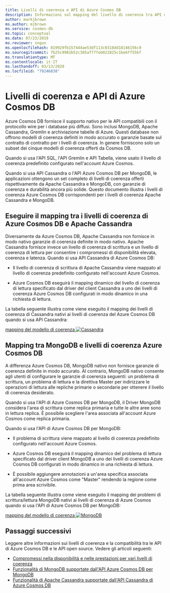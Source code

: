 ```yaml
---
title: Livelli di coerenza e API di Azure Cosmos DB
description: Informazioni sul mapping del livello di coerenza tra API diverse in Azure Cosmos DB e Apache Cassandra, MongoDB
author: markjbrown
ms.author: mjbrown
ms.service: cosmos-db
ms.topic: conceptual
ms.date: 07/23/2019
ms.reviewer: sngun
ms.openlocfilehash: 819929fb157444ae53df113c0318dd18146156c9
ms.sourcegitcommit: 7b25c9981b52c385af77feb022825c1be6ff55bf
ms.translationtype: MT
ms.contentlocale: it-IT
ms.lasthandoff: 03/13/2020
ms.locfileid: "79246838"
---
```

# <a name="consistency-levels-and-azure-cosmos-db-apis"></a>Livelli di coerenza e API di Azure Cosmos DB

Azure Cosmos DB fornisce il supporto nativo per le API compatibili con il protocollo wire per i database più diffusi. Sono inclusi MongoDB, Apache Cassandra, Gremlin e archiviazione tabelle di Azure. Questi database non offrono modelli di coerenza definiti in modo accurato o garanzie basate sul contratto di contratto per i livelli di coerenza. In genere forniscono solo un subset dei cinque modelli di coerenza offerti da Cosmos DB. 

Quando si usa l'API SQL, l'API Gremlin e API Tabella, viene usato il livello di coerenza predefinito configurato nell'account Azure Cosmos. 

Quando si usa API Cassandra o l'API Azure Cosmos DB per MongoDB, le applicazioni ottengono un set completo di livelli di coerenza offerti rispettivamente da Apache Cassandra e MongoDB, con garanzie di coerenza e durabilità ancora più solide. Questo documento illustra i livelli di coerenza Azure Cosmos DB corrispondenti per i livelli di coerenza Apache Cassandra e MongoDB.

## <a id="cassandra-mapping"></a>Eseguire il mapping tra i livelli di coerenza di Azure Cosmos DB e Apache Cassandra

Diversamente da Azure Cosmos DB, Apache Cassandra non fornisce in modo nativo garanzie di coerenza definite in modo nativo.  Apache Cassandra fornisce invece un livello di coerenza di scrittura e un livello di coerenza di lettura per consentire i compromessi di disponibilità elevata, coerenza e latenza. Quando si usa API Cassandra di Azure Cosmos DB: 

* Il livello di coerenza di scrittura di Apache Cassandra viene mappato al livello di coerenza predefinito configurato nell'account Azure Cosmos. 

* Azure Cosmos DB eseguirà il mapping dinamico del livello di coerenza di lettura specificato dal driver del client Cassandra a uno dei livelli di coerenza Azure Cosmos DB configurati in modo dinamico in una richiesta di lettura. 

La tabella seguente illustra come viene eseguito il mapping dei livelli di coerenza di Cassandra nativi ai livelli di coerenza del Azure Cosmos DB quando si usa API Cassandra:  

[mapping del modello di coerenza ![Cassandra](./media/consistency-levels-across-apis/consistency-model-mapping-cassandra.png)](./media/consistency-levels-across-apis/consistency-model-mapping-cassandra.png#lightbox)

## <a id="mongo-mapping"></a>Mapping tra MongoDB e livelli di coerenza Azure Cosmos DB

A differenza Azure Cosmos DB, MongoDB nativo non fornisce garanzie di coerenza definite in modo accurato. Al contrario, MongoDB nativo consente agli utenti di configurare le garanzie di coerenza seguenti: un problema di scrittura, un problema di lettura e la direttiva Master per indirizzare le operazioni di lettura alle repliche primarie o secondarie per ottenere il livello di coerenza desiderato. 

Quando si usa l'API di Azure Cosmos DB per MongoDB, il Driver MongoDB considera l'area di scrittura come replica primaria e tutte le altre aree sono in lettura replica. È possibile scegliere l'area associata all'account Azure Cosmos come replica primaria. 

Quando si usa l'API di Azure Cosmos DB per MongoDB:

* Il problema di scrittura viene mappato al livello di coerenza predefinito configurato nell'account Azure Cosmos.
 
* Azure Cosmos DB eseguirà il mapping dinamico del problema di lettura specificato dal driver client MongoDB a uno dei livelli di coerenza Azure Cosmos DB configurati in modo dinamico in una richiesta di lettura. 

* È possibile aggiungere annotazioni a un'area specifica associata all'account Azure Cosmos come "Master" rendendo la regione come prima area scrivibile. 

La tabella seguente illustra come viene eseguito il mapping dei problemi di scrittura/lettura MongoDB nativi ai livelli di coerenza di Azure Cosmos quando si usa l'API di Azure Cosmos DB per MongoDB:

[mapping del modello di coerenza ![MongoDB](./media/consistency-levels-across-apis/consistency-model-mapping-mongodb.png)](./media/consistency-levels-across-apis/consistency-model-mapping-mongodb.png#lightbox)

## <a name="next-steps"></a>Passaggi successivi

Leggere altre informazioni sui livelli di coerenza e la compatibilità tra le API di Azure Cosmos DB e le API open source. Vedere gli articoli seguenti:

* [Compromessi nella disponibilità e nelle prestazioni per vari livelli di coerenza](consistency-levels-tradeoffs.md)
* [Funzionalità di MongoDB supportate dall'API Azure Cosmos DB per MongoDB](mongodb-feature-support.md)
* [Funzionalità di Apache Cassandra supportate dall'API Cassandra di Azure Cosmos DB](cassandra-support.md)
